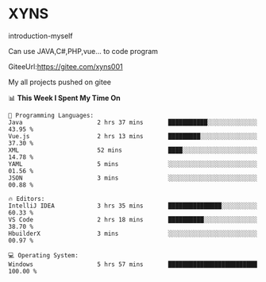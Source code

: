 # XYNS
introduction-myself

Can use JAVA,C#,PHP,vue... to code program

GiteeUrl:https://gitee.com/xyns001

My all projects pushed on gitee

<!--START_SECTION:waka-->
📊 **This Week I Spent My Time On** 

```text
💬 Programming Languages: 
Java                     2 hrs 37 mins       ███████████░░░░░░░░░░░░░░   43.95 % 
Vue.js                   2 hrs 13 mins       █████████░░░░░░░░░░░░░░░░   37.30 % 
XML                      52 mins             ████░░░░░░░░░░░░░░░░░░░░░   14.78 % 
YAML                     5 mins              ░░░░░░░░░░░░░░░░░░░░░░░░░   01.56 % 
JSON                     3 mins              ░░░░░░░░░░░░░░░░░░░░░░░░░   00.88 % 

🔥 Editors: 
IntelliJ IDEA            3 hrs 35 mins       ███████████████░░░░░░░░░░   60.33 % 
VS Code                  2 hrs 18 mins       ██████████░░░░░░░░░░░░░░░   38.70 % 
HbuilderX                3 mins              ░░░░░░░░░░░░░░░░░░░░░░░░░   00.97 % 

💻 Operating System: 
Windows                  5 hrs 57 mins       █████████████████████████   100.00 % 
```


<!--END_SECTION:waka-->
